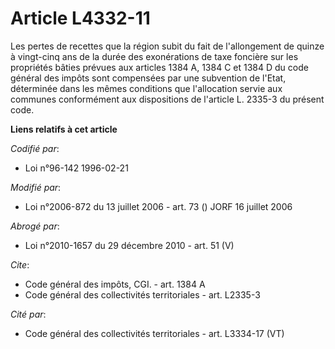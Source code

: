 # Article L4332-11

Les pertes de recettes que la région subit du fait de l'allongement de quinze à vingt-cinq ans de la durée des exonérations
de taxe foncière sur les propriétés bâties prévues aux articles 1384 A, 1384 C et 1384 D du code général des impôts sont
compensées par une subvention de l'Etat, déterminée dans les mêmes conditions que l'allocation servie aux communes
conformément aux dispositions de l'article L. 2335-3 du présent code.

**Liens relatifs à cet article**

_Codifié par_:

  - Loi n°96-142 1996-02-21

_Modifié par_:

  - Loi n°2006-872 du 13 juillet 2006 - art. 73 () JORF 16 juillet 2006

_Abrogé par_:

  - Loi n°2010-1657 du 29 décembre 2010 - art. 51 (V)

_Cite_:

  - Code général des impôts, CGI. - art. 1384 A
  - Code général des collectivités territoriales - art. L2335-3

_Cité par_:

  - Code général des collectivités territoriales - art. L3334-17 (VT)

